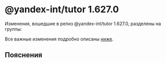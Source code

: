 # @yandex-int/tutor 1.627.0

<!-- ЧЕЛОВЕЧЕСКОЕ ВСТУПЛЕНИЕ -->

Изменения, вошедшие в релиз @yandex-int/tutor 1.627.0, разделены на группы:

Все важные изменения подробно описаны [ниже](#Пояснения).

## Пояснения

